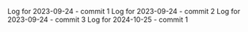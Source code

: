 Log for 2023-09-24 - commit 1
Log for 2023-09-24 - commit 2
Log for 2023-09-24 - commit 3
Log for 2024-10-25 - commit 1

